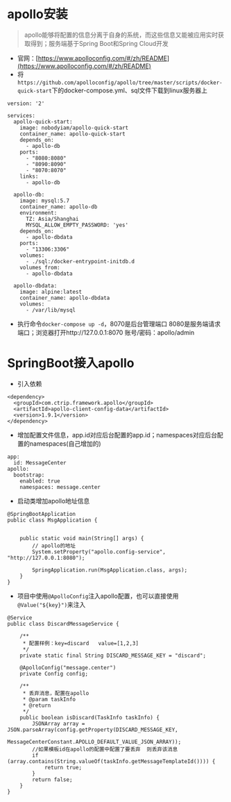 # apollo安装
> apollo能够将配置的信息分离于自身的系统，而这些信息又能被应用实时获取得到；服务端基于Spring Boot和Spring Cloud开发
* 官网：[https://www.apolloconfig.com/#/zh/README](https://www.apolloconfig.com/#/zh/README)
* 将`https://github.com/apolloconfig/apollo/tree/master/scripts/docker-quick-start`下的docker-compose.yml、sql文件下载到linux服务器上
```
version: '2'

services:
  apollo-quick-start:
    image: nobodyiam/apollo-quick-start
    container_name: apollo-quick-start
    depends_on:
      - apollo-db
    ports:
      - "8080:8080"
      - "8090:8090"
      - "8070:8070"
    links:
      - apollo-db

  apollo-db:
    image: mysql:5.7
    container_name: apollo-db
    environment:
      TZ: Asia/Shanghai
      MYSQL_ALLOW_EMPTY_PASSWORD: 'yes'
    depends_on:
      - apollo-dbdata
    ports:
      - "13306:3306"
    volumes:
      - ./sql:/docker-entrypoint-initdb.d
    volumes_from:
      - apollo-dbdata

  apollo-dbdata:
    image: alpine:latest
    container_name: apollo-dbdata
    volumes:
      - /var/lib/mysql
```
* 执行命令`docker-compose up -d`，8070是后台管理端口 8080是服务端请求端口；浏览器打开http://127.0.0.1:8070  账号/密码：apollo/admin

# SpringBoot接入apollo
* 引入依赖
```
<dependency>
  <groupId>com.ctrip.framework.apollo</groupId>
  <artifactId>apollo-client-config-data</artifactId>
  <version>1.9.1</version>
</dependency>
```
* 增加配置文件信息，app.id对应后台配置的app.id；namespaces对应后台配置的namespaces(自己增加的)
```
app:
  id: MessageCenter
apollo:
  bootstrap:
    enabled: true
    namespaces: message.center
```

* 启动类增加apollo地址信息
```
@SpringBootApplication
public class MsgApplication {


    public static void main(String[] args) {
        // apollo的地址
        System.setProperty("apollo.config-service", "http://127.0.0.1:8080");

        SpringApplication.run(MsgApplication.class, args);
    }
}
```

* 项目中使用`@ApolloConfig`注入apollo配置，也可以直接使用`@Value("${key}")`来注入
```
@Service
public class DiscardMessageService {

    /**
     * 配置样例：key=discard   value=[1,2,3]
     */
    private static final String DISCARD_MESSAGE_KEY = "discard";

    @ApolloConfig("message.center")
    private Config config;

    /**
     * 丢弃消息，配置在apollo
     * @param taskInfo
     * @return
     */
    public boolean isDiscard(TaskInfo taskInfo) {
        JSONArray array = JSON.parseArray(config.getProperty(DISCARD_MESSAGE_KEY,
                MessageCenterConstant.APOLLO_DEFAULT_VALUE_JSON_ARRAY));
        //如果模板id在apollo的配置中配置了要丢弃  则丢弃该消息
        if (array.contains(String.valueOf(taskInfo.getMessageTemplateId()))) {
            return true;
        }
        return false;
    }
}
```